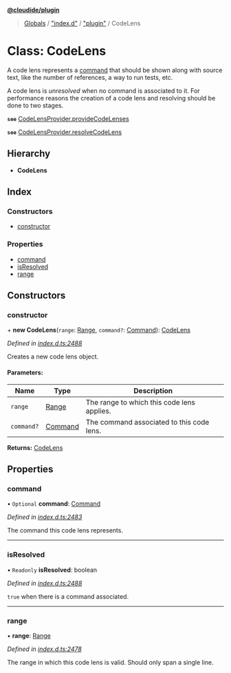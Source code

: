 **[@cloudide/plugin](../README.md)**

> [Globals](../README.md) / ["index.d"](../modules/_index_d_.md) / ["plugin"](../modules/_index_d_._plugin_.md) / CodeLens

# Class: CodeLens

A code lens represents a [command](#Command) that should be shown along with
source text, like the number of references, a way to run tests, etc.

A code lens is _unresolved_ when no command is associated to it. For performance
reasons the creation of a code lens and resolving should be done to two stages.

**`see`** [CodeLensProvider.provideCodeLenses](#CodeLensProvider.provideCodeLenses)

**`see`** [CodeLensProvider.resolveCodeLens](#CodeLensProvider.resolveCodeLens)

## Hierarchy

* **CodeLens**

## Index

### Constructors

* [constructor](_index_d_._plugin_.codelens.md#constructor)

### Properties

* [command](_index_d_._plugin_.codelens.md#command)
* [isResolved](_index_d_._plugin_.codelens.md#isresolved)
* [range](_index_d_._plugin_.codelens.md#range)

## Constructors

### constructor

\+ **new CodeLens**(`range`: [Range](_index_d_._plugin_.range.md), `command?`: [Command](../interfaces/_index_d_._plugin_.command.md)): [CodeLens](_index_d_._plugin_.codelens.md)

*Defined in [index.d.ts:2488](https://github.com/shuyaqian/cloudide-plugin-api/blob/57a3a2a/index.d.ts#L2488)*

Creates a new code lens object.

#### Parameters:

Name | Type | Description |
------ | ------ | ------ |
`range` | [Range](_index_d_._plugin_.range.md) | The range to which this code lens applies. |
`command?` | [Command](../interfaces/_index_d_._plugin_.command.md) | The command associated to this code lens.  |

**Returns:** [CodeLens](_index_d_._plugin_.codelens.md)

## Properties

### command

• `Optional` **command**: [Command](../interfaces/_index_d_._plugin_.command.md)

*Defined in [index.d.ts:2483](https://github.com/shuyaqian/cloudide-plugin-api/blob/57a3a2a/index.d.ts#L2483)*

The command this code lens represents.

___

### isResolved

• `Readonly` **isResolved**: boolean

*Defined in [index.d.ts:2488](https://github.com/shuyaqian/cloudide-plugin-api/blob/57a3a2a/index.d.ts#L2488)*

`true` when there is a command associated.

___

### range

•  **range**: [Range](_index_d_._plugin_.range.md)

*Defined in [index.d.ts:2478](https://github.com/shuyaqian/cloudide-plugin-api/blob/57a3a2a/index.d.ts#L2478)*

The range in which this code lens is valid. Should only span a single line.
